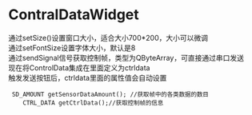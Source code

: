 # ContralDataWidget
通过setSize()设置窗口大小，适合大小700*200，大小可以微调<br>
通过setFontSize设置字体大小，默认是8<br>
通过sendSignal信号获取控制帧，类型为QByteArray，可直接通过串口发送<br>
现在将ControlData集成在里面定义为ctrldata<br>
触发发送按钮后，ctrldata里面的属性值会自动设置<br>
```
 SD_AMOUNT getSensorDataAmount(); //获取帧中的各类数据的数目
    CTRL_DATA getCtrlData();//获取控制帧的信息
```
